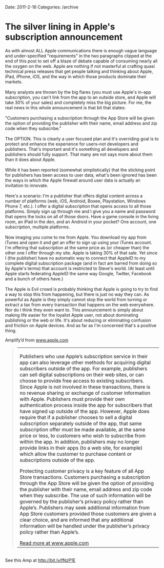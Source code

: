 Date: 2011-2-16
Categories: /archive

# The silver lining in Apple's subscription announcement

<div class="Amp_Commentary_Wrap"><div class="Amp_Post_Text"><p>As with almost ALL Apple communications there is enough vague language and under-specified "requirements" in the two paragraphs clipped at the end of this post to set off a blaze of debate capable of consuming nearly all the oxygen on the web. Apple are nothing if not masterful at crafting quasi technical press releases that get people talking and thinking about Apple, iPad, iPhone, iOS, and the way in which those products dominate their markets.<br />
<br />
Many analysts are thrown by the big flares (you must use Apple's in-app subscription, you can't link from the app to an outside store, and Apple will take 30% of your sales) and completely miss the big picture. For me, the real news in this whole announcement is that bit that states: <br />
<br />
"Customers purchasing a subscription through the App Store will be given the option of providing the publisher with their name, email address and zip code when they subscribe."  <br />
<br />
The OPTION. This is clearly a user focused plan and it's overriding goal is to protect and enhance the experience for users–not developers and publishers. That's important and it's something all developers and publishers should fully support. That many are not says more about them than it does about Apple.<br />
<br />
While it has been reported (somewhat simplistically) that the sticking point for publishers has been access to user data, what's been ignored has been the ways in which the Apple firewall around user data is actually an invitation to innovate. <br />
<br />
Here's a scenario: I'm a publisher that offers digital content across a number of platforms (web, iOS, Android, Boxee, Playstation, Windows Phone 7, etc.). I offer a digital subscription that opens access to all those platforms. Simply sign up through me and I give you a name and password that opens the locks on all of those doors. Have a game console in the living room, an iPad in the den, and an Android in your pocket? One account, one subscription, multiple platforms.<br />
<br />
Now imaging you come to me from Apple. You download my app from iTunes and open it and get an offer to sign up using your iTunes account. I'm offering that subscription at the same price as (or cheaper than) the other one I offer through my site. Apple is taking 30% of that sale. Yet since I (the publisher) have no automatic way to connect that AppleID to my complete digital subscription package (and in fact am barred from doing so by Apple's terms) that account is restricted to Steve's world. (At least until Apple starts federating AppleID the same way Google, Twitter, Facebook and a bunch of others have.)<br />
<br />
The Apple is Evil crowd is probably thinking that Apple is going to try to find a way to stop this from happening, but there is just no way they can. As powerful as Apple is they simply cannot stop the world from turning or extract a tax from every transaction that happens on the web everywhere. Nor do I think they even want to. This announcement is simply about making life easier for the loyalist Apple user, not about dominating publishing or the web or life. It's about reducing or eliminating confusion and friction on Apple devices. And as far as I'm concerned that's a positive thing.</p></div></div><div class=" ClipTheme picframe"><div class="Amp_Content_Outer"><div class="Amp_Top_Wrap"><div class="Amp_Source_First"><span>Amplify&rsquo;d from <a rel="clipsource" target="_blank" title="http://www.apple.com/pr/library/2011/02/15appstore.html" href="http://www.apple.com/pr/library/2011/02/15appstore.html">www.apple.com</a></span></div></div><div class="Amp_Middle_Wrap"><blockquote class="Amp_Content_Item" cite="http://www.apple.com/pr/library/2011/02/15appstore.html"><table cellpadding="0" cellspacing="0"><tr><td><div class="TxtCntnt"><p>Publishers who use Apple&#8217;s subscription service in their app can also leverage other methods for acquiring digital subscribers outside of the app. For example, publishers can sell digital subscriptions on their web sites, or can choose to provide free access to existing subscribers. Since Apple is not involved in these transactions, there is no revenue sharing or exchange of customer information with Apple. Publishers must provide their own authentication process inside the app for subscribers that have signed up outside of the app. However, Apple does require that if a publisher chooses to sell a digital subscription separately outside of the app, that same subscription offer must be made available, at the same price or less, to customers who wish to subscribe from within the app. In addition, publishers may no longer provide links in their apps (to a web site, for example) which allow the customer to purchase content or subscriptions outside of the app.
</p>
<p>
Protecting customer privacy is a key feature of all App Store transactions. Customers purchasing a subscription through the App Store will be given the option of providing the publisher with their name, email address and zip code when they subscribe. The use of such information will be governed by the publisher&#8217;s privacy policy rather than Apple&#8217;s. Publishers may seek additional information from App Store customers provided those customers are given a clear choice, and are informed that any additional information will be handled under the publisher&#8217;s privacy policy rather than Apple&#8217;s.</p></div><span class="Amp_Source_Button"><a rel="clipsource" target="_blank" title="http://www.apple.com/pr/library/2011/02/15appstore.html" href="http://www.apple.com/pr/library/2011/02/15appstore.html">Read more at www.apple.com</a></span></td></tr></table></blockquote></div><div class="Amp_Bottom_Wrap">&nbsp;</div></div></div><div class="Amp_Link">See this Amp at <a href="http://bit.ly/fNzP1E">http://bit.ly/fNzP1E</a></div><br/>
